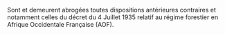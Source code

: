 Sont et demeurent abrogées toutes dispositions antérieures contraires et notamment celles du décret du 4 Juillet 1935 relatif au régime forestier en Afrique Occidentale Française (AOF).